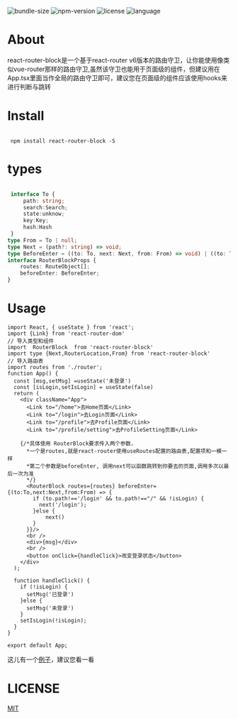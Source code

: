 ![bundle-size](https://img.shields.io/bundlephobia/min/react-router-block?color=green) 
![npm-version](https://img.shields.io/npm/v/react-router-block)
![license](https://img.shields.io/npm/l/react-router-block)
![language](https://img.shields.io/badge/language-typescript-blue)

# About

react-router-block是一个基于react-router v6版本的路由守卫，让你能使用像类似vue-router那样的路由守卫,虽然该守卫也能用于页面级的组件，但建议用在App.tsx里面当作全局的路由守卫即可，建议您在页面级的组件应该使用hooks来进行判断与跳转
# Install

```

 npm install react-router-block -S

```
# types

```typescript

 interface To {
     path: string;
     search:Search;
     state:unknow;
     key:Key;
     hash:Hash
 }
type From = To | null;
type Next = (path?: string) => void;
type BeforeEnter = ((to: To, next: Next, from: From) => void) | ((to: To, next: Next) => void);
interface RouterBlockProps {
    routes: RouteObject[];
    beforeEnter: BeforeEnter;
}


```
# Usage

```tsx
import React, { useState } from 'react';
import {Link} from 'react-router-dom'
// 导入类型和组件
import  RouterBlock  from 'react-router-block'
import type {Next,RouterLocation,From} from 'react-router-block'
// 导入路由表
import routes from './router';
function App() {
  const [msg,setMsg] =useState('未登录')
  const [isLogin,setIsLogin] = useState(false)
  return (
    <div className="App">
      <Link to="/home">去Home页面</Link>
      <Link to="/login">去Login页面</Link>
      <Link to="/profile">去Profile页面</Link>
      <Link to="/profile/setting">去ProfileSetting页面</Link>

    {/*具体使用 RouterBlock要求传入两个参数，
      *一个是routes,就是react-router使用useRoutes配置的路由表,配置项和一模一样
      *第二个参数是beforeEnter, 调用next可以函数跳转到你要去的页面,调用多次以最后一次为准
      */}
      <RouterBlock routes={routes} beforeEnter={(to:To,next:Next,from:From) => {
        if (to.path!=='/login' && to.path!=="/" && !isLogin) {
          next('/login');
        }else {
            next()
        }
      }}/>
      <br />
      <div>{msg}</div>
      <br />
      <button onClick={handleClick}>改变登录状态</button>
    </div>
  ); 

  function handleClick() {
    if (!isLogin) {
      setMsg('已登录')
    }else {
      setMsg('未登录')
    }
    setIsLogin(!isLogin);
  }
}

export default App;

```

这儿有一个[例子](https://github.com/left0ver/react-router-block/blob/main/example)，建议您看一看

# LICENSE

[MIT](https://github.com/left0ver/react-router-block/blob/main/LICENSE)
